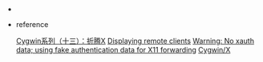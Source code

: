 *   

*   reference

    [Cygwin系列（十三）：折腾X](https://zhuanlan.zhihu.com/p/427637159)
    [Displaying remote clients](https://x.cygwin.com/docs/ug/using-remote-apps.html)
    [Warning: No xauth data; using fake authentication data for X11 forwarding](https://stackoverflow.com/questions/40056227/warning-no-xauth-data-using-fake-authentication-data-for-x11-forwarding)
    [Cygwin/X](https://x.cygwin.com/)